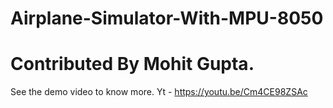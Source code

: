 # Airplane-Simulator-With-MPU-8050
# Contributed By Mohit Gupta.
See the demo video to know more.
Yt - https://youtu.be/Cm4CE98ZSAc
